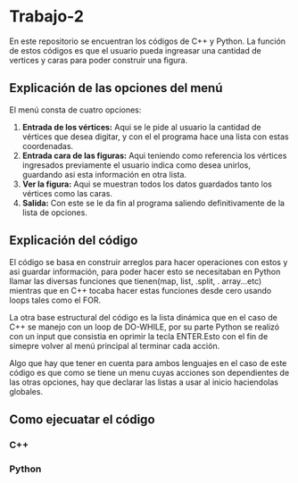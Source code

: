 # Trabajo-2

En este repositorio se encuentran los códigos de C++ y Python. La función de estos códigos es que el usuario pueda ingreasar una cantidad de vertices y caras para poder construir una figura.

## Explicación de las opciones del menú

El menú consta de cuatro opciones:

1. **Entrada de los vértices:** Aqui se le pide al usuario la cantidad de vértices que desea digitar, y con el el programa hace una lista con estas coordenadas.
2. **Entrada cara de las figuras:** Aqui teniendo como referencia los vértices ingresados previamente el usuario indica como desea unirlos, guardando asi esta información en otra lista.
3. **Ver la figura:** Aqui se muestran todos los datos guardados tanto los vértices como las caras.
4. **Salida:** Con este se le da fin al programa saliendo definitivamente de la lista de opciones.
   
## Explicación del código

El código se basa en construir arreglos para hacer operaciones con estos y asi guardar información, para poder hacer esto se necesitaban en Python llamar las diversas funciones que tienen(map, list, .split, . array...etc) mientras que en C++ tocaba hacer estas funciones desde cero usando loops tales como el FOR.

La otra base estructural del código es la lista dinámica que en el caso de C++ se manejo con un loop de DO-WHILE, por su parte Python se realizó con un input que consistia en oprimir la tecla ENTER.Esto con el fin de simepre volver al menú principal al terminar cada acción.

Algo que hay que tener en cuenta para ambos lenguajes en el caso de este código es que como se tiene un menu cuyas acciones son dependientes de las otras opciones, hay que declarar las listas a usar al inicio haciendolas globales.
## Como ejecuatar el código
### C++
### Python 

